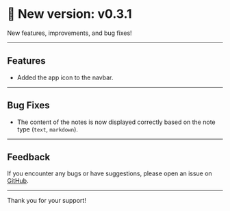 # 🎉 New version: v0.3.1

New features, improvements, and bug fixes!

---

## Features

- Added the app icon to the navbar.

---

## Bug Fixes

- The content of the notes is now displayed correctly based on the note type (`text`, `markdown`).

---

## Feedback

If you encounter any bugs or have suggestions, please open an issue on [GitHub](https://github.com/AlejandroDalzotto/taking-notes/issues).

---

Thank you for your support!
